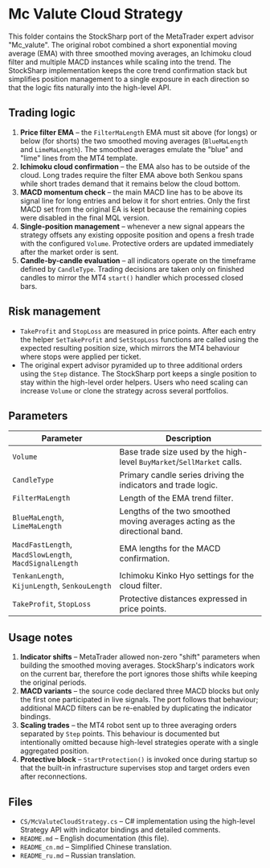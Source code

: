 # Mc Valute Cloud Strategy

This folder contains the StockSharp port of the MetaTrader expert advisor "Mc_valute". The original robot combined a short
exponential moving average (EMA) with three smoothed moving averages, an Ichimoku cloud filter and multiple MACD instances while
scaling into the trend. The StockSharp implementation keeps the core trend confirmation stack but simplifies position management
to a single exposure in each direction so that the logic fits naturally into the high-level API.

## Trading logic

1. **Price filter EMA** – the `FilterMaLength` EMA must sit above (for longs) or below (for shorts) the two smoothed moving
   averages (`BlueMaLength` and `LimeMaLength`). The smoothed averages emulate the "blue" and "lime" lines from the MT4 template.
2. **Ichimoku cloud confirmation** – the EMA also has to be outside of the cloud. Long trades require the filter EMA above both
   Senkou spans while short trades demand that it remains below the cloud bottom.
3. **MACD momentum check** – the main MACD line has to be above its signal line for long entries and below it for short entries.
   Only the first MACD set from the original EA is kept because the remaining copies were disabled in the final MQL version.
4. **Single-position management** – whenever a new signal appears the strategy offsets any existing opposite position and opens a
   fresh trade with the configured `Volume`. Protective orders are updated immediately after the market order is sent.
5. **Candle-by-candle evaluation** – all indicators operate on the timeframe defined by `CandleType`. Trading decisions are taken
   only on finished candles to mirror the MT4 `start()` handler which processed closed bars.

## Risk management

- `TakeProfit` and `StopLoss` are measured in price points. After each entry the helper `SetTakeProfit` and `SetStopLoss`
  functions are called using the expected resulting position size, which mirrors the MT4 behaviour where stops were applied per
  ticket.
- The original expert advisor pyramided up to three additional orders using the `Step` distance. The StockSharp port keeps a
  single position to stay within the high-level order helpers. Users who need scaling can increase `Volume` or clone the
  strategy across several portfolios.

## Parameters

| Parameter | Description |
| --- | --- |
| `Volume` | Base trade size used by the high-level `BuyMarket`/`SellMarket` calls. |
| `CandleType` | Primary candle series driving the indicators and trade logic. |
| `FilterMaLength` | Length of the EMA trend filter. |
| `BlueMaLength`, `LimeMaLength` | Lengths of the two smoothed moving averages acting as the directional band. |
| `MacdFastLength`, `MacdSlowLength`, `MacdSignalLength` | EMA lengths for the MACD confirmation. |
| `TenkanLength`, `KijunLength`, `SenkouLength` | Ichimoku Kinko Hyo settings for the cloud filter. |
| `TakeProfit`, `StopLoss` | Protective distances expressed in price points. |

## Usage notes

1. **Indicator shifts** – MetaTrader allowed non-zero "shift" parameters when building the smoothed moving averages. StockSharp's
   indicators work on the current bar, therefore the port ignores those shifts while keeping the original periods.
2. **MACD variants** – the source code declared three MACD blocks but only the first one participated in live signals. The port
   follows that behaviour; additional MACD filters can be re-enabled by duplicating the indicator bindings.
3. **Scaling trades** – the MT4 robot sent up to three averaging orders separated by `Step` points. This behaviour is documented
   but intentionally omitted because high-level strategies operate with a single aggregated position.
4. **Protective block** – `StartProtection()` is invoked once during startup so that the built-in infrastructure supervises stop
   and target orders even after reconnections.

## Files

- `CS/McValuteCloudStrategy.cs` – C# implementation using the high-level Strategy API with indicator bindings and detailed
  comments.
- `README.md` – English documentation (this file).
- `README_cn.md` – Simplified Chinese translation.
- `README_ru.md` – Russian translation.
